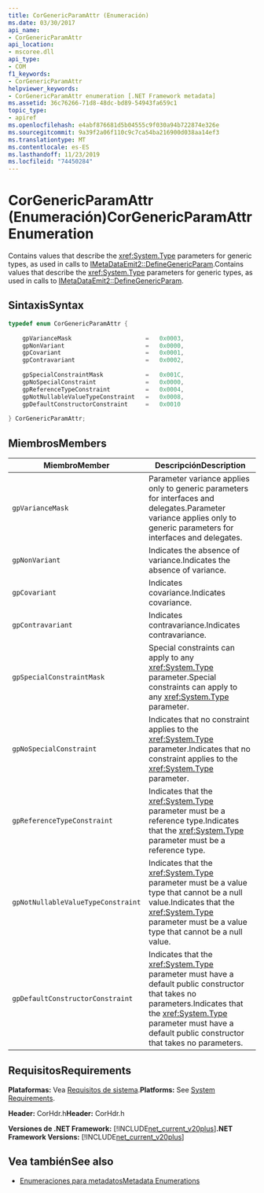 ```yaml
---
title: CorGenericParamAttr (Enumeración)
ms.date: 03/30/2017
api_name:
- CorGenericParamAttr
api_location:
- mscoree.dll
api_type:
- COM
f1_keywords:
- CorGenericParamAttr
helpviewer_keywords:
- CorGenericParamAttr enumeration [.NET Framework metadata]
ms.assetid: 36c76266-71d8-48dc-bd89-54943fa659c1
topic_type:
- apiref
ms.openlocfilehash: e4abf876681d5b04555c9f030a94b722874e326e
ms.sourcegitcommit: 9a39f2a06f110c9c7ca54ba216900d038aa14ef3
ms.translationtype: MT
ms.contentlocale: es-ES
ms.lasthandoff: 11/23/2019
ms.locfileid: "74450284"
---
```

# <a name="corgenericparamattr-enumeration"></a><span data-ttu-id="1cfc5-102">CorGenericParamAttr (Enumeración)</span><span class="sxs-lookup"><span data-stu-id="1cfc5-102">CorGenericParamAttr Enumeration</span></span>
<span data-ttu-id="1cfc5-103">Contains values that describe the <xref:System.Type> parameters for generic types, as used in calls to [IMetaDataEmit2::DefineGenericParam](../../../../docs/framework/unmanaged-api/metadata/imetadataemit2-definegenericparam-method.md).</span><span class="sxs-lookup"><span data-stu-id="1cfc5-103">Contains values that describe the <xref:System.Type> parameters for generic types, as used in calls to [IMetaDataEmit2::DefineGenericParam](../../../../docs/framework/unmanaged-api/metadata/imetadataemit2-definegenericparam-method.md).</span></span>  
  
## <a name="syntax"></a><span data-ttu-id="1cfc5-104">Sintaxis</span><span class="sxs-lookup"><span data-stu-id="1cfc5-104">Syntax</span></span>  
  
```cpp  
typedef enum CorGenericParamAttr {  
  
    gpVarianceMask                     =   0x0003,  
    gpNonVariant                       =   0x0000,   
    gpCovariant                        =   0x0001,  
    gpContravariant                    =   0x0002,  
  
    gpSpecialConstraintMask            =   0x001C,  
    gpNoSpecialConstraint              =   0x0000,  
    gpReferenceTypeConstraint          =   0x0004,   
    gpNotNullableValueTypeConstraint   =   0x0008,  
    gpDefaultConstructorConstraint     =   0x0010  
  
} CorGenericParamAttr;  
```  
  
## <a name="members"></a><span data-ttu-id="1cfc5-105">Miembros</span><span class="sxs-lookup"><span data-stu-id="1cfc5-105">Members</span></span>  
  
|<span data-ttu-id="1cfc5-106">Miembro</span><span class="sxs-lookup"><span data-stu-id="1cfc5-106">Member</span></span>|<span data-ttu-id="1cfc5-107">Descripción</span><span class="sxs-lookup"><span data-stu-id="1cfc5-107">Description</span></span>|  
|------------|-----------------|  
|`gpVarianceMask`|<span data-ttu-id="1cfc5-108">Parameter variance applies only to generic parameters for interfaces and delegates.</span><span class="sxs-lookup"><span data-stu-id="1cfc5-108">Parameter variance applies only to generic parameters for interfaces and delegates.</span></span>|  
|`gpNonVariant`|<span data-ttu-id="1cfc5-109">Indicates the absence of variance.</span><span class="sxs-lookup"><span data-stu-id="1cfc5-109">Indicates the absence of variance.</span></span>|  
|`gpCovariant`|<span data-ttu-id="1cfc5-110">Indicates covariance.</span><span class="sxs-lookup"><span data-stu-id="1cfc5-110">Indicates covariance.</span></span>|  
|`gpContravariant`|<span data-ttu-id="1cfc5-111">Indicates contravariance.</span><span class="sxs-lookup"><span data-stu-id="1cfc5-111">Indicates contravariance.</span></span>|  
|`gpSpecialConstraintMask`|<span data-ttu-id="1cfc5-112">Special constraints can apply to any <xref:System.Type> parameter.</span><span class="sxs-lookup"><span data-stu-id="1cfc5-112">Special constraints can apply to any <xref:System.Type> parameter.</span></span>|  
|`gpNoSpecialConstraint`|<span data-ttu-id="1cfc5-113">Indicates that no constraint applies to the <xref:System.Type> parameter.</span><span class="sxs-lookup"><span data-stu-id="1cfc5-113">Indicates that no constraint applies to the <xref:System.Type> parameter.</span></span>|  
|`gpReferenceTypeConstraint`|<span data-ttu-id="1cfc5-114">Indicates that the <xref:System.Type> parameter must be a reference type.</span><span class="sxs-lookup"><span data-stu-id="1cfc5-114">Indicates that the <xref:System.Type> parameter must be a reference type.</span></span>|  
|`gpNotNullableValueTypeConstraint`|<span data-ttu-id="1cfc5-115">Indicates that the <xref:System.Type> parameter must be a value type that cannot be a null value.</span><span class="sxs-lookup"><span data-stu-id="1cfc5-115">Indicates that the <xref:System.Type> parameter must be a value type that cannot be a null value.</span></span>|  
|`gpDefaultConstructorConstraint`|<span data-ttu-id="1cfc5-116">Indicates that the <xref:System.Type> parameter must have a default public constructor that takes no parameters.</span><span class="sxs-lookup"><span data-stu-id="1cfc5-116">Indicates that the <xref:System.Type> parameter must have a default public constructor that takes no parameters.</span></span>|  
  
## <a name="requirements"></a><span data-ttu-id="1cfc5-117">Requisitos</span><span class="sxs-lookup"><span data-stu-id="1cfc5-117">Requirements</span></span>  
 <span data-ttu-id="1cfc5-118">**Plataformas:** Vea [Requisitos de sistema](../../../../docs/framework/get-started/system-requirements.md).</span><span class="sxs-lookup"><span data-stu-id="1cfc5-118">**Platforms:** See [System Requirements](../../../../docs/framework/get-started/system-requirements.md).</span></span>  
  
 <span data-ttu-id="1cfc5-119">**Header:** CorHdr.h</span><span class="sxs-lookup"><span data-stu-id="1cfc5-119">**Header:** CorHdr.h</span></span>  
  
 <span data-ttu-id="1cfc5-120">**Versiones de .NET Framework:** [!INCLUDE[net_current_v20plus](../../../../includes/net-current-v20plus-md.md)]</span><span class="sxs-lookup"><span data-stu-id="1cfc5-120">**.NET Framework Versions:** [!INCLUDE[net_current_v20plus](../../../../includes/net-current-v20plus-md.md)]</span></span>  
  
## <a name="see-also"></a><span data-ttu-id="1cfc5-121">Vea también</span><span class="sxs-lookup"><span data-stu-id="1cfc5-121">See also</span></span>

- [<span data-ttu-id="1cfc5-122">Enumeraciones para metadatos</span><span class="sxs-lookup"><span data-stu-id="1cfc5-122">Metadata Enumerations</span></span>](../../../../docs/framework/unmanaged-api/metadata/metadata-enumerations.md)
